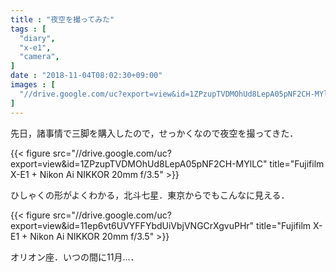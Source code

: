 ```yaml
---
title : "夜空を撮ってみた"
tags : [
  "diary",
  "x-e1",
  "camera",
]
date : "2018-11-04T08:02:30+09:00"
images : [
  "//drive.google.com/uc?export=view&id=1ZPzupTVDMOhUd8LepA05pNF2CH-MYlLC",
]
---
```


先日，諸事情で三脚を購入したので，せっかくなので夜空を撮ってきた．  
<!--more-->

{{< figure src="//drive.google.com/uc?export=view&id=1ZPzupTVDMOhUd8LepA05pNF2CH-MYlLC" title="Fujifilm X-E1 + Nikon Ai NIKKOR 20mm f/3.5" >}}

ひしゃくの形がよくわかる，北斗七星．東京からでもこんなに見える．

{{< figure src="//drive.google.com/uc?export=view&id=11ep6vt6UVYFFYbdUiVbjVNGCrXgvuPHr" title="Fujifilm X-E1 + Nikon Ai NIKKOR 20mm f/3.5" >}}

オリオン座．いつの間に11月...．

